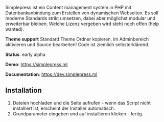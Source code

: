 Simplepress ist ein Content management system in PHP mit Datenbankanbindung zum Erstellen von dynamischen Webseiten. 
Es soll moderne Standards strikt umsetzen, dabei aber möglichst modular und erweiterbar bleiben. Welche Lizenz vergeben wird steht noch offen (help wanted). 

**Theme support** Standard Theme Ordner kopieren, im Adminbereich aktivieren und Source bearbeiten! Code ist ziemlich selbsterklärend.

**Status**: early alpha

**Demo**: https://simplepress.ml

**Documentation**: https://dev.simplepress.ml

Installation
---------------------------

1. Dateien hochladen und die Seite aufrufen - wenn das Script nicht installiert ist, erscheint der Installer automatisch.
2. Grundparameter eingeben und auf installieren klicken - fertig.

